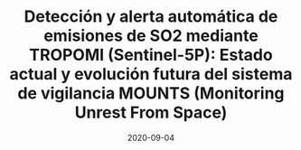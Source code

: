 ---
type: invited webinar
highlight: True
authors: ['Sébastien Valade']
title: "Detección y alerta automática de emisiones de SO2 mediante TROPOMI (Sentinel-5P): Estado actual y evolución futura del sistema de vigilancia MOUNTS (Monitoring Unrest From Space)"
event: seminar for IG-EPN (Instituto Geofísico de la Escuela Politécnica Nacional) + SGC (Colombia) + IGP/INGEMMET (Péru)
event_url: https://docs.google.com/forms/d/e/1FAIpQLScpGNF1Dn37PjnuBeKZEbVZIq7-UPL30xPwcwCYI7wTy-c3Mw/viewform?vc=0&c=0&w=1&flr=0
location: None
address:
  city: online
  country: Colombia/Ecuador/Péru
date: 2020-09-04
all_day: False
---